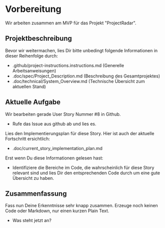 # Vorbereitung

Wir arbeiten zusammen am MVP für das Projekt "ProjectRadar".

## Projektbeschreibung

Bevor wir weitermachen, lies Dir bitte unbedingt folgende Informationen in dieser Reihenfolge durch:

- .github/project-instructions.instructions.md (Generelle Arbeitsanweisungen)
- .doc/spec/Project_Description.md (Beschreibung des Gesamtprojektes)
- .doc/technical/System_Overview.md (Technische Übersicht zum aktuellen Stand)

## Aktuelle Aufgabe

Wir bearbeiten gerade User Story Nummer #8 in Github. 

- Rufe das Issue aus github ab und lies es.

Lies den Implementierungsplan für diese Story. Hier ist auch der aktuelle Fortschritt ersichtlich:

- .doc/current_story_implementation_plan.md

Erst wenn Du diese Informationen gelesen hast:

- Identifiziere die Bereiche im Code, die wahrscheinlich für diese Story relevant sind und lies Dir den entsprechenden Code durch um eine gute Übersicht zu haben.

## Zusammenfassung

Fass nun Deine Erkenntnisse sehr knapp zusammen.
Erzeuge noch keinen Code oder Markdown, nur einen kurzen Plain Text.

- Was steht jetzt an?

